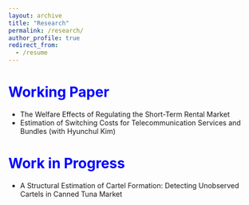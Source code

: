 ```yaml
---
layout: archive
title: "Research"
permalink: /research/
author_profile: true
redirect_from:
  - /resume
---
```




<span style="color:blue">Working Paper</span>
======
* The Welfare Effects of Regulating the Short-Term Rental Market
* Estimation of Switching Costs for Telecommunication Services and Bundles (with Hyunchul Kim)

<span style="color:blue">Work in Progress</span>
======
*  A Structural Estimation of Cartel Formation: Detecting Unobserved Cartels in Canned Tuna Market
